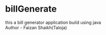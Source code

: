 # billGenerate
this a bill generator application build using java
<br>
Author - Faizan Shaikh(Taloja)
